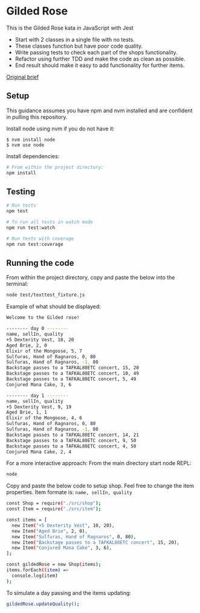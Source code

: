 # Gilded Rose

This is the Gilded Rose kata in JavaScript with Jest

- Start with 2 classes in a single file with no tests.
- These classes function but have poor code quality.
- Write passing tests to check each part of the shops functionality.
- Refactor using further TDD and make the code as clean as possible.
- End result should make it easy to add functionality for further items.


[Original brief](https://github.com/makersacademy/course/blob/main/individual_challenges/gilded_rose.md)


## Setup

This guidance assumes you have npm and nvm installed and are confident in pulling this repository.

Install node using nvm if you do not have it:

```
$ nvm install node
$ nvm use node
```

Install dependencies:

```bash
# From within the project directory:
npm install
```

## Testing

```bash
# Run tests
npm test

# To run all tests in watch mode
npm run test:watch

# Run tests with coverage
npm run test:coverage
```

## Running the code

From within the project directory, copy and paste the below into the terminal:

```bash
node test/texttest_fixture.js
```

Example of what should be displayed:

```bash
Welcome to the Gilded rose!

-------- day 0 --------
name, sellIn, quality
+5 Dexterity Vest, 10, 20
Aged Brie, 2, 0
Elixir of the Mongoose, 5, 7
Sulfuras, Hand of Ragnaros, 0, 80
Sulfuras, Hand of Ragnaros, -1, 80
Backstage passes to a TAFKAL80ETC concert, 15, 20
Backstage passes to a TAFKAL80ETC concert, 10, 49
Backstage passes to a TAFKAL80ETC concert, 5, 49
Conjured Mana Cake, 3, 6

-------- day 1 --------
name, sellIn, quality
+5 Dexterity Vest, 9, 19
Aged Brie, 1, 1
Elixir of the Mongoose, 4, 6
Sulfuras, Hand of Ragnaros, 0, 80
Sulfuras, Hand of Ragnaros, -1, 80
Backstage passes to a TAFKAL80ETC concert, 14, 21
Backstage passes to a TAFKAL80ETC concert, 9, 50
Backstage passes to a TAFKAL80ETC concert, 4, 50
Conjured Mana Cake, 2, 4
```

For a more interactive approach:
From the main directory start node REPL:
```bash
node
```
Copy and paste the below code to setup shop. Feel free to change the item properties.
Item formate is: `name, sellIn, quality`
```sh
const Shop = require("./src/shop");
const Item = require("./src/item");

const items = [
  new Item("+5 Dexterity Vest", 10, 20),
  new Item("Aged Brie", 2, 0),
  new Item("Sulfuras, Hand of Ragnaros", 0, 80),
  new Item("Backstage passes to a TAFKAL80ETC concert", 15, 20),
  new Item("Conjured Mana Cake", 3, 6),
];

const gildedRose = new Shop(items);
items.forEach((item) =>
  console.log(item) 
);
```
To simulate a day passing and the items updating:

```bash
gildedRose.updateQuality();
```
